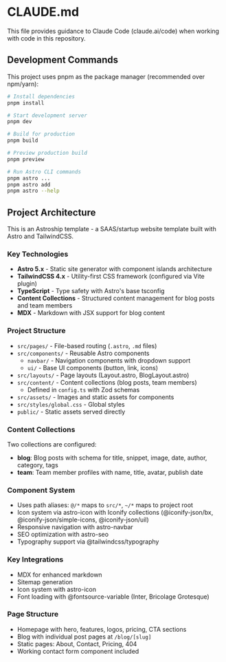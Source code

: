 # CLAUDE.md

This file provides guidance to Claude Code (claude.ai/code) when working with code in this repository.

## Development Commands

This project uses pnpm as the package manager (recommended over npm/yarn):

```bash
# Install dependencies
pnpm install

# Start development server
pnpm dev

# Build for production
pnpm build

# Preview production build
pnpm preview

# Run Astro CLI commands
pnpm astro ...
pnpm astro add
pnpm astro --help
```

## Project Architecture

This is an Astroship template - a SAAS/startup website template built with Astro and TailwindCSS.

### Key Technologies
- **Astro 5.x** - Static site generator with component islands architecture
- **TailwindCSS 4.x** - Utility-first CSS framework (configured via Vite plugin)
- **TypeScript** - Type safety with Astro's base tsconfig
- **Content Collections** - Structured content management for blog posts and team members
- **MDX** - Markdown with JSX support for blog content

### Project Structure
- `src/pages/` - File-based routing (`.astro`, `.md` files)
- `src/components/` - Reusable Astro components
  - `navbar/` - Navigation components with dropdown support
  - `ui/` - Base UI components (button, link, icons)
- `src/layouts/` - Page layouts (Layout.astro, BlogLayout.astro)
- `src/content/` - Content collections (blog posts, team members)
  - Defined in `config.ts` with Zod schemas
- `src/assets/` - Images and static assets for components
- `src/styles/global.css` - Global styles
- `public/` - Static assets served directly

### Content Collections
Two collections are configured:
- **blog**: Blog posts with schema for title, snippet, image, date, author, category, tags
- **team**: Team member profiles with name, title, avatar, publish date

### Component System
- Uses path aliases: `@/*` maps to `src/*`, `~/*` maps to project root
- Icon system via astro-icon with Iconify collections (@iconify-json/bx, @iconify-json/simple-icons, @iconify-json/uil)
- Responsive navigation with astro-navbar
- SEO optimization with astro-seo
- Typography support via @tailwindcss/typography

### Key Integrations
- MDX for enhanced markdown
- Sitemap generation
- Icon system with astro-icon
- Font loading with @fontsource-variable (Inter, Bricolage Grotesque)

### Page Structure
- Homepage with hero, features, logos, pricing, CTA sections
- Blog with individual post pages at `/blog/[slug]`
- Static pages: About, Contact, Pricing, 404
- Working contact form component included